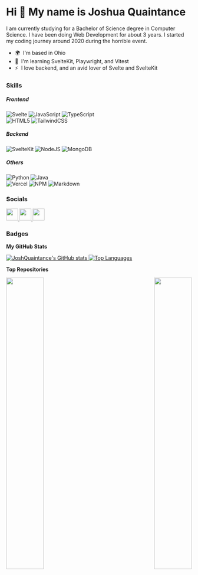# Hi 👋 My name is Joshua Quaintance

I am currently studying for a Bachelor of Science degree in Computer Science. I have been doing Web Development for about 3 years. I started my coding journey around 2020 during the horrible event.

-   🌍  I'm based in Ohio
-   🧠  I'm learning SvelteKit, Playwright, and Vitest
-   ⚡  I love backend, and an avid lover of Svelte and SvelteKit

### Skills

##### Frontend

![Svelte](https://img.shields.io/badge/svelte-%23f1413d.svg?style=for-the-badge&logo=svelte&logoColor=white)
![JavaScript](https://img.shields.io/badge/javascript-%23323330.svg?style=for-the-badge&logo=javascript&logoColor=%23F7DF1E)
![TypeScript](https://img.shields.io/badge/typescript-%23007ACC.svg?style=for-the-badge&logo=typescript&logoColor=white)  
![HTML5](https://img.shields.io/badge/html5-%23E34F26.svg?style=for-the-badge&logo=html5&logoColor=white)
![TailwindCSS](https://img.shields.io/badge/tailwindcss-%2338B2AC.svg?style=for-the-badge&logo=tailwind-css&logoColor=white)

##### Backend

![SvelteKit](https://img.shields.io/badge/sveltekit-sveltekit?style=for-the-badge&logo=svelte&logoColor=white&color=gray)
![NodeJS](https://img.shields.io/badge/node.js-6DA55F?style=for-the-badge&logo=node.js&logoColor=white)
![MongoDB](https://img.shields.io/badge/MongoDB-%234ea94b.svg?style=for-the-badge&logo=mongodb&logoColor=white)

##### Others

![Python](https://img.shields.io/badge/python-3670A0?style=for-the-badge&logo=python&logoColor=ffdd54)
![Java](https://img.shields.io/badge/java-%23ED8B00.svg?style=for-the-badge&logo=java&logoColor=white)  
![Vercel](https://img.shields.io/badge/vercel-%23000000.svg?style=for-the-badge&logo=vercel&logoColor=white)
![NPM](https://img.shields.io/badge/NPM-%23000000.svg?style=for-the-badge&logo=npm&logoColor=white)
![Markdown](https://img.shields.io/badge/markdown-%23000000.svg?style=for-the-badge&logo=markdown&logoColor=white)

### Socials

<p align="left">
    <!-- GitHub -->
    <a href="https://www.github.com/JoshQuaintance" target="_blank" rel="noreferrer">
        <img src="https://raw.githubusercontent.com/danielcranney/readme-generator/main/public/icons/socials/github-dark.svg" width="32" height="32" />
    </a>
    <!-- StackOverflow -->
    <a href="https://www.stackoverflow.com/users/13631113" target="_blank" rel="noreferrer">
        <img src="https://raw.githubusercontent.com/danielcranney/readme-generator/main/public/icons/socials/stackoverflow.svg" width="32" height="32" />
    </a>
    <!-- Twitter -->
    <a href="https://www.twitter.com/Josh_Quaintance" target="_blank" rel="noreferrer">
        <img src="https://raw.githubusercontent.com/danielcranney/readme-generator/main/public/icons/socials/twitter.svg" width="32" height="32" />
    </a>
</p>

### Badges

<b>My GitHub Stats</b>

<a href="http://www.github.com/JoshQuaintance">
    <img src="https://github-readme-stats.vercel.app/api?username=JoshQuaintance&show_icons=true&hide=stars,issues,&count_private=true&title_color=6366f1&text_color=ffffff&icon_color=a855f7&bg_color=181824&hide_border=true&show_icons=true" alt="JoshQuaintance's GitHub stats" />
</a>
<a href="https://github.com/JoshQuaintance" align="left">
    <img src="https://github-readme-stats.vercel.app/api/top-langs/?username=JoshQuaintance&langs_count=8&title_color=6366f1&text_color=ffffff&icon_color=a855f7&bg_color=181824&hide_border=true&locale=en&custom_title=Top%20%Languages&hide=TeX,CMake,Vim%20Script,SCSS,Batchfile,Shell,C" alt="Top Languages" />
</a>

<b>Top Repositories</b>

<div width="100%" align="center">
    <a href="https://github.com/JoshQuaintance/TouchOfClassEvents" align="left">
        <img align="left" width="45%" src="https://github-readme-stats.vercel.app/api/pin/?username=JoshQuaintance&repo=TouchOfClassEvents&title_color=6366f1&text_color=ffffff&icon_color=a855f7&bg_color=181824&hide_border=true&locale=en" />
    </a>
    <a href="https://github.com/JoshQuaintance/SvelteKit-Template" align="right">
        <img align="right" width="45%" src="https://github-readme-stats.vercel.app/api/pin/?username=JoshQuaintance&repo=SvelteKit-Template&title_color=6366f1&text_color=ffffff&icon_color=a855f7&bg_color=181824&hide_border=true&locale=en" />
    </a>
</div>

<br /><br /><br /><br /><br /><br /><br />
